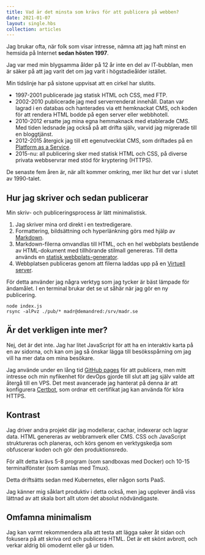 ```yaml
---
title: Vad är det minsta som krävs för att publicera på webben?
date: 2021-01-07
layout: single.hbs
collection: articles
---
```


Jag brukar ofta, när folk som visar intresse, nämna att jag haft minst en
hemsida på Internet **sedan hösten 1997**. 

Jag var med min blygsamma ålder på 12 år inte en del av IT-bubblan, men är säker
på att jag varit det om jag varit i högstadieålder istället.

Min tidslinje har på sistone uppvisat att en cirkel har slutits.

* 1997-2001 publicerade jag statisk HTML och CSS, med FTP.
* 2002-2010 publicerade jag med serverrenderat innehåll. Datan var lagrad i en databas
  och hanterades via ett hemknackat CMS, och koden för att rendera HTML bodde på
  egen server eller webbhotell.
* 2010-2012 ersatte jag mina egna hemmaknack med etablerade CMS. Med tiden
  ledsnade jag också på att drifta själv, varvid jag migrerade till
  en bloggtjänst.
* 2012-2015 återgick jag till ett egenutvecklat CMS, som driftades på en
  [Platform as a Service][2].
* 2015-nu: all publicering sker med statisk HTML och CSS, på diverse privata
  webbservrar med stöd för kryptering (HTTPS).

De senaste fem åren är, när allt kommer omkring, mer likt hur det var i slutet
av 1990-talet.

## Hur jag skriver och sedan publicerar

Min skriv- och publiceringsprocess är lätt minimalistisk.

1. Jag skriver mina ord direkt i en textredigerare.
2. Formattering, bildsättning och hyperlänkning görs med hjälp av [Markdown](https://commonmark.org/).
3. Markdown-filerna omvandlas till HTML, och en hel webbplats bestående av
   HTML-dokument med tillhörande stilmall genereras. Till detta används en
   [statisk webbplats-generator][3].
4. Webbplatsen publiceras genom att filerna laddas upp på en [Virtuell server](https://sv.wikipedia.org/wiki/Virtuell_server).

För detta använder jag några verktyg som jag tycker är bäst lämpade för
ändamålet. I en terminal brukar det se ut såhär när jag gör en ny publicering.

```
node index.js
rsync -alPvz ./pub/* madr@demandred:/srv/madr.se
```

## Är det verkligen inte mer?

Nej, det är det inte. Jag har litet JavaScript för att ha en interaktiv karta på
en av sidorna, och kan om jag så önskar lägga till besöksspårning om jag vill ha
mer data om mina besökare.

Jag använde under en lång tid [GitHub pages](https://pages.github.com/) för att 
publicera, men mitt intresse och min nyfikenhet för devOps gjorde till slut
att jag själv valde att återgå till en VPS. Det mest avancerade jag hanterat på
denna är att konfigurera [Certbot](https://certbot.eff.org/), som ordnar ett 
certifikat jag kan använda för köra HTTPS.

## Kontrast

Jag driver andra projekt där jag modellerar, cachar, indexerar och
lagrar data. HTML genereras av webbramverk eller CMS. CSS och JavaScript
struktureras och planeras, och körs genom en verktygskedja som obfuscerar koden
och gör den produktionsredo.

För allt detta krävs 5-8 program (som sandboxas med Docker) och 10-15
terminalfönster (som samlas med Tmux). 

Detta driftsätts sedan med Kubernetes, eller någon sorts PaaS.

Jag känner mig såklart produktiv i detta också, men jag upplever ändå viss
lättnad av att skala bort allt utom det absolut nödvändigaste.

## Omfamna minimalism

Jag kan varmt rekommendera alla att testa att lägga saker åt sidan och fokusera
på att skriva ord och publicera HTML. Det är ett skönt avbrott, och verkar
aldrig bli omodernt eller gå ur tiden.

[1]: https://en.wikipedia.org/wiki/Posterous
[2]: https://en.wikipedia.org/wiki/Platform_as_a_service
[3]: https://en.wikipedia.org/wiki/Web_template_system#Static_site_generators
